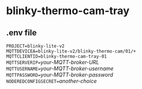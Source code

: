 # blinky-thermo-cam-tray
## .env file
`PROJECT=blinky-lite-v2`  
`MQTTDEVICEA=blinky-lite-v2/blinky-thermo-cam/01/+`  
`MQTTCLIENTID=blinky-thermo-cam-tray-01`  
`MQTTSERVERIP=`*your-MQTT-broker-URL*  
`MQTTUSERNAME=`*your-MQTT-broker-username*  
`MQTTPASSWORD=`*your-MQTT-broker-password*  
`NODEREDCONFIGSECRET=`*another-choice*    

